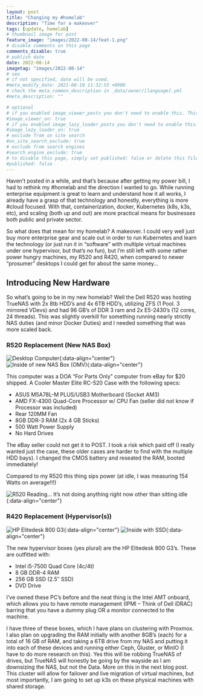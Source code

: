 ```yaml
---
layout: post
title: "Changing my #homelab"
description: "Time for a makeover"
tags: [update, homelab]
# thumbnail image for post
feature_image: "images/2022-08-14/feat-1.png"
# disable comments on this page
comments_disable: true
# publish date
date: 2022-08-14
imagetag: "images/2022-08-14"
# seo
# if not specified, date will be used.
#meta_modify_date: 2021-08-10 11:32:53 +0900
# check the meta_common_description in _data/owner/[language].yml
#meta_description: ""

# optional
# if you enabled image_viewer_posts you don't need to enable this. This is only if image_viewer_posts = false
#image_viewer_on: true
# if you enabled image_lazy_loader_posts you don't need to enable this. This is only if image_lazy_loader_posts = false
#image_lazy_loader_on: true
# exclude from on site search
#on_site_search_exclude: true
# exclude from search engines
#search_engine_exclude: true
# to disable this page, simply set published: false or delete this file
#published: false
---
```



Haven’t posted in a while, and that’s because after getting my power bill, I had to rethink my #homelab and the direction I wanted to go. While running enterprise equipment is great to learn and understand how it all works, I already have a grasp of that technology and honestly, everything is more #cloud focused. With that, containerization, docker, Kubernetes (k8s, k3s, etc), and scaling (both up and out) are more practical means for businesses both public and private sector.
<!--more-->
So what does that mean for my homelab? A makeover. I could very well just buy more enterprise gear and scale out in order to run Kubernetes and learn the technology (or just run it in “software” with multiple virtual machines under one hypervisor, but that’s no fun), but I’m still left with some rather power hungry machines, my R520 and R420, when compared to newer “prosumer” desktops I could get for about the same money…

## Introducing New Hardware
So what’s going to be in my new homelab? Well the Dell R520 was hosting TrueNAS with 2x 8tb HDD’s and 4x 6TB HDD’s, utilizing ZFS (1 Pool. 3 mirrored VDevs) and had 96 GB’s of DDR 3 ram and 2x E5-2430’s (12 cores, 24 threads). This was slightly overkill for something running nearly strictly NAS duties (and minor Docker Duties) and I needed something that was more scaled back.
### R520 Replacement (New NAS Box)
![Desktop Computer]({{page.imagetag}}/2.png){:data-align="center"}
![Inside of new NAS Box (OMV)]({{page.imagetag}}/3.png){:data-align="center"}

This computer was a DOA “For Parts Only” computer from eBay for $20 shipped. A Cooler Master Elite RC-520 Case with the following specs:

- ASUS M5A78L-M PLUS/USB3 Motherboard (Socket AM3)
- AMD FX-4300 Quad-Core Processor w/ CPU Fan (seller did not know if Processor was included)
- Rear 120MM Fan
- 8GB DDR-3 RAM (2x 4 GB Sticks)
- 500 Watt Power Supply
- No Hard Drives

The eBay seller could not get it to POST. I took a risk which paid off (I really wanted just the case, these older cases are harder to find with the multiple HDD bays). I changed the CMOS battery and reseated the RAM, booted immediately!

Compared to my R520 this thing sips power (at idle, I was measuring 154 Watts on average!!!)

![R520 Reading… It’s not doing anything right now other than sitting idle]({{page.imagetag}}/4.png){:data-align="center"}

### R420 Replacement (Hypervisor(s))
![HP Elitedesk 800 G3]({{page.imagetag}}/5.png){:data-align="center"}
![Inside with SSD]({{page.imagetag}}/6.png){:data-align="center"}

The new hypervisor boxes (yes plural) are the HP Elitedesk 800 G3’s. These are outfitted with:

- Intel i5-7500 Quad Core (4c/4t)
- 8 GB DDR-4 RAM
- 256 GB SSD (2.5″ SSD)
- DVD Drive

I’ve owned these PC’s before and the neat thing is the Intel AMT onboard, which allows you to have remote management (IPMI – Think of Dell iDRAC) barring that you have a dummy plug OR a monitor connected to the machine.

I have three of these boxes, which I have plans on clustering with Proxmox. I also plan on upgrading the RAM initially with another 8GB’s (each) for a total of 16 GB of RAM, and taking a 6TB drive from my NAS and putting it into each of these devices and running either Ceph, Gluster, or MinIO (I have to do more research on this). Yes this will be robbing TrueNAS of drives, but TrueNAS will honestly be going by the wayside as I am downsizing the NAS, but not the Data. More on this in the next blog post. This cluster will allow for failover and live migration of virtual machines, but most importantly, I am going to set up k3s on these physical machines with shared storage.
